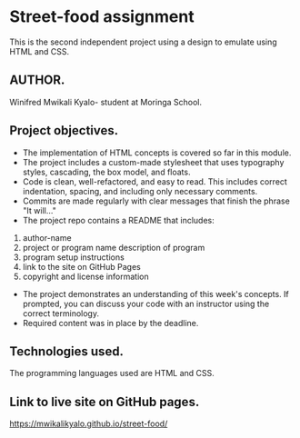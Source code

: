 # Street-food assignment
This is the second independent project using a design to emulate using HTML and CSS.
## AUTHOR.
Winifred Mwikali Kyalo- student at Moringa School.
## Project objectives.
* The implementation of HTML concepts is covered so far in this module.
* The project includes a custom-made stylesheet that uses typography styles, cascading, the box model, and floats.
* Code is clean, well-refactored, and easy to read. This includes correct indentation, spacing, and including only necessary comments.
* Commits are made regularly with clear messages that finish  the phrase "It will…"
* The project repo contains a README that includes:
1. author-name
2. project or program name
description of program
3. program setup instructions
4. link to the site on GitHub Pages
5. copyright and license information
* The project demonstrates an understanding of this week's concepts. If prompted, you can discuss your code with an instructor using the correct terminology.
* Required content was in place by the deadline.
## Technologies used.
The programming languages used are HTML and CSS.

## Link to live site on GitHub pages.
https://mwikalikyalo.github.io/street-food/